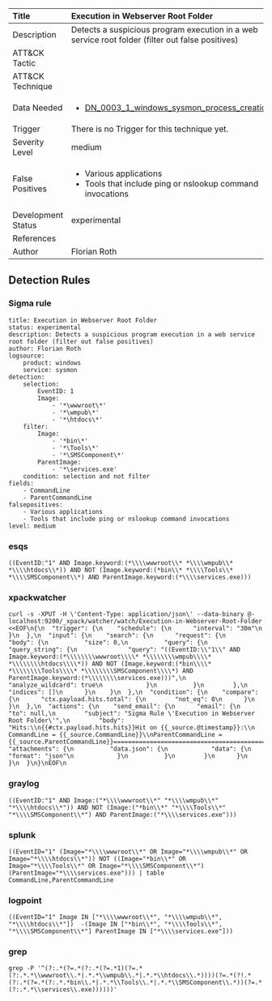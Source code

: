 | Title                | Execution in Webserver Root Folder                                                                                                                                                 |
|:---------------------|:------------------------------------------------------------------------------------------------------------------------------------------------------------|
| Description          | Detects a suspicious program execution in a web service root folder (filter out false positives)                                                                                                                                           |
| ATT&amp;CK Tactic    | <ul></ul>  |
| ATT&amp;CK Technique | <ul></ul>                             |
| Data Needed          | <ul><li>[DN_0003_1_windows_sysmon_process_creation](../Data_Needed/DN_0003_1_windows_sysmon_process_creation.md)</li></ul>                                                         |
| Trigger              |  There is no Trigger for this technique yet.  |
| Severity Level       | medium                                                                                                                                                 |
| False Positives      | <ul><li>Various applications</li><li>Tools that include ping or nslookup command invocations</li></ul>                                                                  |
| Development Status   | experimental                                                                                                                                                |
| References           | <ul></ul>                                                          |
| Author               | Florian Roth                                                                                                                                                |


## Detection Rules

### Sigma rule

```
title: Execution in Webserver Root Folder
status: experimental
description: Detects a suspicious program execution in a web service root folder (filter out false positives)
author: Florian Roth
logsource:
    product: windows
    service: sysmon
detection:
    selection:
        EventID: 1
        Image: 
            - '*\wwwroot\*'
            - '*\wmpub\*'
            - '*\htdocs\*'          
    filter:
        Image: 
            - '*bin\*'
            - '*\Tools\*'
            - '*\SMSComponent\*'
        ParentImage:
            - '*\services.exe'
    condition: selection and not filter
fields:
    - CommandLine
    - ParentCommandLine
falsepositives:
    - Various applications
    - Tools that include ping or nslookup command invocations
level: medium

```




### esqs
    
```
((EventID:"1" AND Image.keyword:(*\\\\wwwroot\\* *\\\\wmpub\\* *\\\\htdocs\\*)) AND NOT (Image.keyword:(*bin\\* *\\\\Tools\\* *\\\\SMSComponent\\*) AND ParentImage.keyword:(*\\\\services.exe)))
```


### xpackwatcher
    
```
curl -s -XPUT -H \'Content-Type: application/json\' --data-binary @- localhost:9200/_xpack/watcher/watch/Execution-in-Webserver-Root-Folder <<EOF\n{\n  "trigger": {\n    "schedule": {\n      "interval": "30m"\n    }\n  },\n  "input": {\n    "search": {\n      "request": {\n        "body": {\n          "size": 0,\n          "query": {\n            "query_string": {\n              "query": "((EventID:\\"1\\" AND Image.keyword:(*\\\\\\\\wwwroot\\\\* *\\\\\\\\wmpub\\\\* *\\\\\\\\htdocs\\\\*)) AND NOT (Image.keyword:(*bin\\\\* *\\\\\\\\Tools\\\\* *\\\\\\\\SMSComponent\\\\*) AND ParentImage.keyword:(*\\\\\\\\services.exe)))",\n              "analyze_wildcard": true\n            }\n          }\n        },\n        "indices": []\n      }\n    }\n  },\n  "condition": {\n    "compare": {\n      "ctx.payload.hits.total": {\n        "not_eq": 0\n      }\n    }\n  },\n  "actions": {\n    "send_email": {\n      "email": {\n        "to": null,\n        "subject": "Sigma Rule \'Execution in Webserver Root Folder\'",\n        "body": "Hits:\\n{{#ctx.payload.hits.hits}}Hit on {{_source.@timestamp}}:\\n      CommandLine = {{_source.CommandLine}}\\nParentCommandLine = {{_source.ParentCommandLine}}================================================================================\\n{{/ctx.payload.hits.hits}}",\n        "attachments": {\n          "data.json": {\n            "data": {\n              "format": "json"\n            }\n          }\n        }\n      }\n    }\n  }\n}\nEOF\n
```


### graylog
    
```
((EventID:"1" AND Image:("*\\\\wwwroot\\*" "*\\\\wmpub\\*" "*\\\\htdocs\\*")) AND NOT (Image:("*bin\\*" "*\\\\Tools\\*" "*\\\\SMSComponent\\*") AND ParentImage:("*\\\\services.exe")))
```


### splunk
    
```
((EventID="1" (Image="*\\\\wwwroot\\*" OR Image="*\\\\wmpub\\*" OR Image="*\\\\htdocs\\*")) NOT ((Image="*bin\\*" OR Image="*\\\\Tools\\*" OR Image="*\\\\SMSComponent\\*") (ParentImage="*\\\\services.exe"))) | table CommandLine,ParentCommandLine
```


### logpoint
    
```
((EventID="1" Image IN ["*\\\\wwwroot\\*", "*\\\\wmpub\\*", "*\\\\htdocs\\*"])  -(Image IN ["*bin\\*", "*\\\\Tools\\*", "*\\\\SMSComponent\\*"] ParentImage IN ["*\\\\services.exe"]))
```


### grep
    
```
grep -P '^(?:.*(?=.*(?:.*(?=.*1)(?=.*(?:.*.*\\wwwroot\\.*|.*.*\\wmpub\\.*|.*.*\\htdocs\\.*))))(?=.*(?!.*(?:.*(?=.*(?:.*.*bin\\.*|.*.*\\Tools\\.*|.*.*\\SMSComponent\\.*))(?=.*(?:.*.*\\services\\.exe))))))'
```


